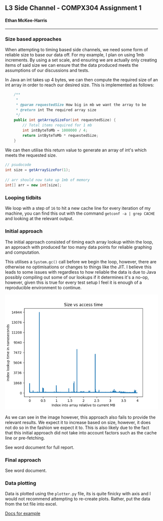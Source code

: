 ## L3 Side Channel - COMPX304 Assignment 1

#### Ethan McKee-Harris

---

### Size based approaches

When attempting to timing based side channels, we need
some form of reliable size to base our data off. For my
example, I plan on using 1mb increments. By using a set 
scale, and ensuring we are actually only creating items 
of said size we can ensure that the data produced meets
the assumptions of our discussions and tests.

In Java an int takes up 4 bytes, we can then compute
the required size of an int array in order to reach our 
desired size. This is implemented as follows:

```java
    /**
     *
     * @param requestedSize How big in mb we want the array to be
     * @return int The required array size
     */
    public int getArraySizeFor(int requestedSize) {
        // Total items required for 1 mb
        int intByteToMb = 1000000 / 4;
        return intByteToMb * requestedSize;
    }
```

We can then utilise this return value to generate an array
of int's which meets the requested size.

```java
// psudocode
int size = getArraySizeFor(1);

// arr should now take up 1mb of memory
int[] arr = new int[size];
```

### Looping tidbits

We loop with a step of `16` to hit a new cache line for
every iteration of my machine, you can find this out with
the command `getconf -a | grep CACHE` and looking at the 
relevant output.


### Initial approach

The initial approach consisted of timing each array lookup 
within the loop, an approach with produced far too many data
points for reliable graphing and computation.

This utilises a `System.gc()` call before we begin the loop,
however, there are otherwise no optimisations or changes to
things like the JIT. I believe this leads to some issues with
regardless to how reliable the data is due to Java possibly
compiling out some of our lookups if it determines it's a no-op,
however, given this is true for every test setup I feel it
is enough of a reproducible environment to continue.


![Initial](plots/initial_laptop_1.png)

As we can see in the image however, this approach also
fails to provide the relevant results. We expect it to
increase based on size, however, it does not do so in 
the fashion we expect it to. This is also likely due to
the fact that this initial approach did not take into
account factors such as the cache line or pre-fetching.

See word document for full report.

### Final approach

See word document.

### Data plotting

Data is plotted using the `plotter.py` file, its is quite
finicky with axis and I would not recommend attempting to re-create
plots. Rather, put the data from the txt file into excel.

[Docs for example](https://igoro.com/archive/gallery-of-processor-cache-effects/)